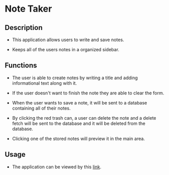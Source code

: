 # Note Taker

## Description 

- This application allows users to write and save notes.

- Keeps all of the users notes in a organized sidebar.

## Functions

- The user is able to create notes by writing a title and adding informational text along with it.

- If the user doesn't want to finish the note they are able to clear the form.

- When the user wants to save a note, it will be sent to a database containing all of their notes.

- By clicking the red trash can, a user can delete the note and a delete fetch will be sent to the database and it will be deleted from the database.

- Clicking one of the stored notes will preview it in the main area.

## Usage

- The application can be viewed by this [link]().
